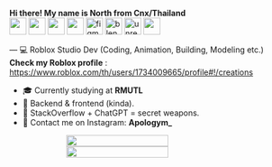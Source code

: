 **Hi there! My name is North from Cnx/Thailand**  
<img src="https://cdn.jsdelivr.net/gh/devicons/devicon/icons/c/c-original.svg" width="30" height="30"/>
<img src="https://cdn.jsdelivr.net/gh/devicons/devicon/icons/cplusplus/cplusplus-original.svg" width="30" height="30"/>
<img src="https://cdn.jsdelivr.net/gh/devicons/devicon/icons/python/python-original.svg" width="30" height="30"/>
<img src="https://cdn.jsdelivr.net/gh/devicons/devicon/icons/lua/lua-original.svg" width="30" height="30"/>
<img src="https://cdn.jsdelivr.net/gh/devicons/devicon/icons/figma/figma-original.svg" width="30" height="30" alt="figma logo"  />
<img src="https://cdn.jsdelivr.net/gh/devicons/devicon/icons/blender/blender-original.svg" width="30" height="30" alt="blender logo"  />
<img src="https://cdn.jsdelivr.net/gh/devicons/devicon/icons/unrealengine/unrealengine-original.svg" width="30" height="30" alt="unrealengine logo"  />
<img src="https://upload.wikimedia.org/wikipedia/commons/5/58/Roblox_Studio_logo_2021_present.svg" data-canonical-src="https://upload.wikimedia.org/wikipedia/commons/5/58/Roblox_Studio_logo_2021_present.svg " width="30" height="30" />

— 💻 Roblox Studio Dev (Coding, Animation, Building, Modeling etc.)  
**Check my Roblox profile** : https://www.roblox.com/th/users/1734009665/profile#!/creations
- 🎓 Currently studying at **RMUTL**
- 🔧 Backend & frontend (kinda).
- 🧠 StackOverflow + ChatGPT = secret weapons.
- 💬 Contact me on Instagram: **Apologym_**

<div style="display: flex; flex-direction: column; align-items: center;">
<img src="https://github-readme-stats.vercel.app/api?username=monthonsova&theme=dark" width="60%" />
<img src="https://github-readme-stats.vercel.app/api/top-langs/?username=monthonsova&theme=dark" width="60%" />
</div>
